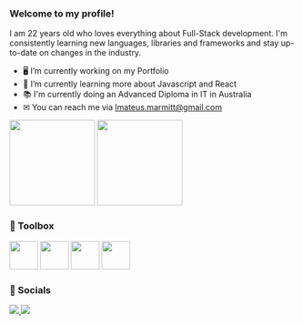 ### Welcome to my profile!

I am 22 years old who loves everything about Full-Stack development. I'm consistently learning new languages, libraries and frameworks and stay up-to-date on changes in the industry.

- 🖥️ I’m currently working on my Portfolio 
- 🧠 I’m currently learning more about Javascript and React
- 📚 I'm currently doing an Advanced Diploma in IT in Australia
- ✉ You can reach me via lmateus.marmitt@gmail.com
  
  

<div>
    <img height="150em" src="https://github-readme-stats-ten-gilt.vercel.app/api?username=Marmitt&show_icons=true&theme=dracula&count_private=true">
    <img height="150em" src="https://github-readme-stats-ten-gilt.vercel.app/api/top-langs/?username=Marmitt&layout=compact&theme=dracula">
</div>
  
  
### 🧰 Toolbox
  
  <p align="left">
    <img height='50em' src="https://cdn.worldvectorlogo.com/logos/html-1.svg">
    <img height='50em' src='https://cdn.worldvectorlogo.com/logos/css-3.svg'>
    <img height='50em' src="https://cdn.worldvectorlogo.com/logos/logo-javascript.svg">
    <img height='50em' src="https://cdn.worldvectorlogo.com/logos/react-2.svg">
  </p>
 
 
### 📱 Socials
  
<p align="left">
    <a href="https://www.linkedin.com/in/mateusmarmitt" target="_blank" rel="noreferrer"><img src="https://img.icons8.com/color/48/000000/linkedin.png"/> </a>
    <a href="https://github.com/Marmitt" target="_blank"> <img src="https://img.icons8.com/ios-glyphs/48/000000/github.png"/> </a>
</p>


 
